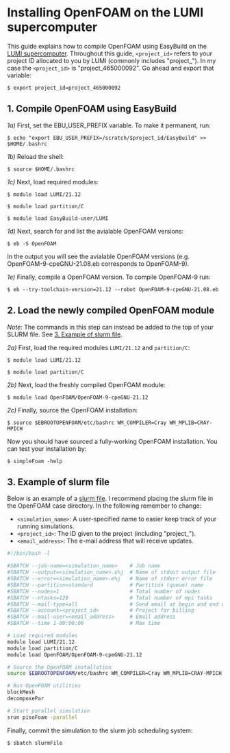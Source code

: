 # Installing OpenFOAM on the LUMI supercomputer
This guide explains how to compile OpenFOAM using EasyBuild on the [LUMI supercomputer](https://lumi-supercomputer.eu). Throughout this guide, ```<project_id>``` refers to your project ID allocated to you by LUMI (commonly includes "project_"). In my case the ```<project_id>``` is "project_465000092". Go ahead and export that variable:
```shell
$ export project_id=project_465000092
```

## 1. Compile OpenFOAM using EasyBuild

*1a)* First, set the EBU_USER_PREFIX variable. To make it permanent, run:
```shell
$ echo "export EBU_USER_PREFIX=/scratch/$project_id/EasyBuild" >> $HOME/.bashrc
```
*1b)* Reload the shell:
```shell
$ source $HOME/.bashrc
```
*1c)* Next, load required modules:
```shell
$ module load LUMI/21.12
```
```shell
$ module load partition/C
```
```shell
$ module load EasyBuild-user/LUMI
```
*1d)* Next, search for and list the avialable OpenFOAM versions:
```shell
$ eb -S OpenFOAM
```

In the output you will see the avialable OpenFOAM versions (e.g. OpenFOAM-9-cpeGNU-21.08.eb corresponds to OpenFOAM-9).

*1e)* Finally, compile a OpenFOAM version. To compile OpenFOAM-9 run:
```shell
$ eb --try-toolchain-version=21.12 --robot OpenFOAM-9-cpeGNU-21.08.eb
```

## 2. Load the newly compiled OpenFOAM module
*Note:* The commands in this step can instead be added to the top of your SLURM file. See 
[3. Example of slurm file](#3-example-of-slurm-file).

*2a)* First, load the required modules ```LUMI/21.12``` and ```partition/C```:
```shell
$ module load LUMI/21.12
```
```shell
$ module load partition/C
```

*2b)* Next, load the freshly compiled OpenFOAM module:
```shell
$ module load OpenFOAM/OpenFOAM-9-cpeGNU-21.12
```

*2c)* Finally, source the OpenFOAM installation:
```shell
$ source $EBROOTOPENFOAM/etc/bashrc WM_COMPILER=Cray WM_MPLIB=CRAY-MPICH
```
Now you should have sourced a fully-working OpenFOAM installation. You can test your installation by:
```shell
$ simpleFoam -help
```

## 3. Example of slurm file
Below is an example of a [slurm file](https://github.com/jakobhaervig/openfoam-lumi-hpc-installation/blob/main/slurmFile). I recommend placing the slurm file in the OpenFOAM case directory. In the following remember to change:
- ```<simulation_name>```: A user-specified name to easier keep track of your running simulations.
- ```<project_id>```: The ID given to the project (including "project_").
- ```<email_address>```: The e-mail address that will receive updates.
```bash
#!/bin/bash -l

#SBATCH --job-name=<simulation_name>    # Job name
#SBATCH --output=<simulation_name>.o%j  # Name of stdout output file
#SBATCH --error=<simulation_name>.e%j   # Name of stderr error file
#SBATCH --partition=standard            # Partition (queue) name
#SBATCH --nodes=1                       # Total number of nodes
#SBATCH --ntasks=128                    # Total number of mpi tasks
#SBATCH --mail-type=all                 # Send email at begin and end of job
#SBATCH --account=<project_id>          # Project for billing
#SBATCH --mail-user=<email_address>     # Email address
#SBATCH --time 1-00:00:00               # Max time

# Load required modules
module load LUMI/21.12
module load partition/C
module load OpenFOAM/OpenFOAM-9-cpeGNU-21.12

# Source the OpenFOAM installation
source $EBROOTOPENFOAM/etc/bashrc WM_COMPILER=Cray WM_MPLIB=CRAY-MPICH

# Run OpenFOAM utilities     
blockMesh
decomposePar

# Start parallel simulation
srun pisoFoam -parallel
```

Finally, commit the simulation to the slurm job scheduling system:
```shell
$ sbatch slurmFile
```